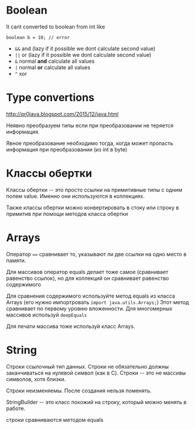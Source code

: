 # Boolean

It cant converted to boolean from int like
```
boolean b = 10; // error
```

- `&&` and (lazy if it possible we dont calculate second value)
- `||` or (lazy if it possible we dont calculate second value)
- `&` normal **and** calculate all values
- `|` normal **or** calculate all values
- `^` xor

# Type convertions

http://pr0java.blogspot.com/2015/12/java.html

Неявно преобразуем типы если при преобразовании не теряется информация.

Явное преобразование необходимо тогда, когда может пропасть информация при преобразовании (из int в byte)


# Классы обертки

Классы обертки -- это просто ссылки на примитивные типы с одним полем value. Именно они используются в коллекциях.

Также классы обертки можно конвертировать в стоку или строку в примитив при помощи методов класса обертки


# Arrays

Оператор `==` сравнивает то, указывают ли две ссылки на одно место в памяти.

Для массивов оператор equals делает тоже самое (сравнивает равенство ссылок), но для коллекций он сравнивает равенство  содержимого

Для сравнения содержимого используйте метод equals из класса Arrays (его нужно импортровать `import java.utils.Arrays;`) Этот метод сравнивает по первому уровню вложенности. Для многомерных массивов используй `deepEquals`

Для печати массива тоже используй класс Arrays.

# String

Строки ссылочный тип данных.
Строки не обязательно должны заканчиваться на нулевой символ (как в C). Строки -- это не массивы символов, хотя близки.

Строки неизменяемы. После создания нельзя поменять.

StringBuilder -- это класс похожий на строку, который можно менять в работе.

строки сравниваются методом equals